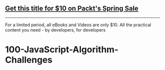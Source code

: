 ## [Get this title for $10 on Packt's Spring Sale](https://www.packt.com/V16895?utm_source=github&utm_medium=packt-github-repo&utm_campaign=spring_10_dollar_2022)
-----
For a limited period, all eBooks and Videos are only $10. All the practical content you need \- by developers, for developers

# 100-JavaScript-Algorithm-Challenges